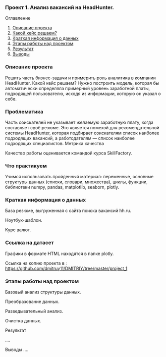 ###  Проект 1. Анализ вакансий на HeadHunter.
Оглавление
1. [Описание проекта]()
2. [Какой кейс решаем?]()
3. [Краткая информация о данных]()
4. [Этапы работы над проектом]()
5. [Результат]()
6. [Выводы]()
### Описание проекта
Решить часть бизнес-задачи и примерить роль аналитика в компании HeadHunter.
Какой кейс решаем?
Нужно построить модель, которая бы автоматически определяла примерный уровень заработной платы, подходящей пользователю, исходя из информации, которую он указал о себе.
### Проблематика

Часть соискателей не указывает желаемую заработную плату, когда составляет своё резюме. Это является помехой для рекомендательной системы HeadHunter, которая подбирает соискателям список наиболее подходящих вакансий, а работодателям — список наиболее подходящих специалистов.
Метрика качества

Качество работы оценивается командой курса SkillFactory.
### Что практикуем

Учимся использовать пройденный материал: переменные, основные структуры данных (списки, словари, множества), циклы, функции, библиотеки numpy, pandas, matplotlib, seaborn, plotly.

### Краткая информация о данных



База резюме, выгруженная с сайта поиска вакансий hh.ru.

Ноутбук-шаблон.

Курс валют.

### Ссылка на датасет 

Графики в формате HTML находятся в папке plotly.

Ссылка на копию проекта в : https://github.com/dmitruy11/DMITRIY/tree/master/project_1

### Этапы работы над проектом

Базовый анализ структуры данных.

Преобразование данных.

Разведывательный анализ.

Очистка данных.

Результат

....

Выводы
....